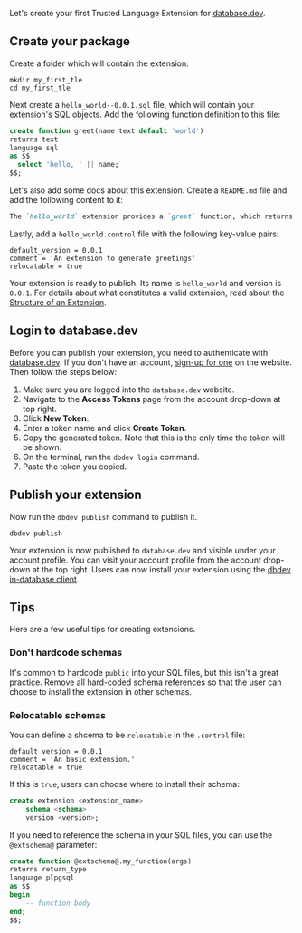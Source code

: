 
Let's create your first Trusted Language Extension for [database.dev](https://database.dev). 

## Create your package

Create a folder which will contain the extension:

```
mkdir my_first_tle
cd my_first_tle
```

Next create a `hello_world--0.0.1.sql` file, which will contain your extension's SQL objects. Add the following function definition to this file:

```sql
create function greet(name text default 'world')
returns text 
language sql
as $$ 
  select 'hello, ' || name; 
$$;
```

Let's also add some docs about this extension. Create a `README.md` file and add the following content to it:

```markdown
The `hello_world` extension provides a `greet` function, which returns a greeting.
```

Lastly, add a `hello_world.control` file with the following key-value pairs:

```
default_version = 0.0.1
comment = 'An extension to generate greetings'
relocatable = true
```

Your extension is ready to publish. Its name is `hello_world` and version is `0.0.1`. For details about what constitutes a valid extension, read about the [Structure of an Extension](extension_structure.md).


## Login to database.dev

Before you can publish your extension, you need to authenticate with [database.dev](https://database.dev/). If you don't have an account, [sign-up for one](https://database.dev/sign-up) on the website. Then follow the steps below:

1. Make sure you are logged into the `database.dev` website.
2. Navigate to the **Access Tokens** page from the account drop-down at top right.
3. Click **New Token**.
4. Enter a token name and click **Create Token**.
5. Copy the generated token. Note that this is the only time the token will be shown.
6. On the terminal, run the `dbdev login` command.
7. Paste the token you copied.

## Publish your extension

Now run the `dbdev publish` command to publish it.

```
dbdev publish
```

Your extension is now published to `database.dev` and visible under your account profile. You can visit your account profile from the account drop-down at the top right. Users can now install your extension using the [dbdev in-database client](install-in-db-client.md).


## Tips

Here are a few useful tips for creating extensions.


### Don't hardcode schemas

It's common to hardcode `public` into your SQL files, but this isn't a great practice. Remove all hard-coded schema references so that the user can choose to install the extension in other schemas.

### Relocatable schemas

You can define a shcema to be `relocatable` in the `.control` file:

```
default_version = 0.0.1
comment = 'An basic extension.'
relocatable = true
```

If this is `true`, users can choose where to install their schema:

```sql
create extension <extension_name>
    schema <schema>
    version <version>;
```

If you need to reference the schema in your SQL files, you can use the `@extschema@` parameter:

```sql
create function @extschema@.my_function(args)
returns return_type 
language plpgsql
as $$
begin
    -- function body
end;
$$;
```

